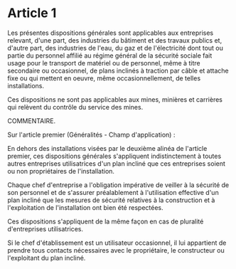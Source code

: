 # Article 1

Les présentes dispositions générales sont applicables aux entreprises relevant, d'une part, des industries du bâtiment et des travaux publics et, d'autre part, des industries de l'eau, du gaz et de l'électricité dont tout ou partie du personnel affilié au régime général de la sécurité sociale fait usage pour le transport de matériel ou de personnel, même à titre secondaire ou occasionnel, de plans inclinés à traction par câble et attache fixe ou qui mettent en oeuvre, même occasionnellement, de telles installations.

Ces dispositions ne sont pas applicables aux mines, minières et carrières qui relèvent du contrôle du service des mines.

COMMENTAIRE.

Sur l'article premier (Généralités - Champ d'application) :

En dehors des installations visées par le deuxième alinéa de l'article premier, ces dispositions générales s'appliquent indistinctement à toutes autres entreprises utilisatrices d'un plan incliné que ces entreprises soient ou non propriétaires de l'installation.

Chaque chef d'entreprise a l'obligation impérative de veiller à la sécurité de son personnel et de s'assurer préalablement à l'utilisation effective d'un plan incliné que les mesures de sécurité relatives à la construction et à l'exploitation de l'installation ont bien été respectées.

Ces dispositions s'appliquent de la même façon en cas de pluralité d'entreprises utilisatrices.

Si le chef d'établissement est un utilisateur occasionnel, il lui appartient de prendre tous contacts nécessaires avec le propriétaire, le constructeur ou l'exploitant du plan incliné.
